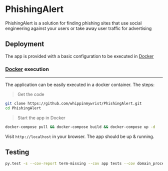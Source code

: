 # PhishingAlert

PhishingAlert is a solution for finding phishing sites that use social engineering against your users or take away user traffic for advertising

## Deployment

The app is provided with a basic configuration to be executed in [Docker](https://www.docker.com/)


### [Docker](https://www.docker.com/) execution
---
The application can be easily executed in a docker container. The steps:

> Get the code
```bash
git clone https://github.com/whippinmywrist/PhishingAlert.git
cd PhishingAlert
```

> Start the app in Docker

```bash
docker-compose pull && docker-compose build && docker-compose up -d
```

Visit `http://localhost` in your browser. The app should be up & running.

## Testing
```bash
py.test -s --cov-report term-missing --cov app tests --cov domain_processor 
```
